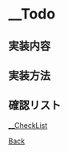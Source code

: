 # __Todo

## 実装内容

## 実装方法

## 確認リスト

[__CheckList](./__CheckList/README.md)

[Back](../README.md)  
